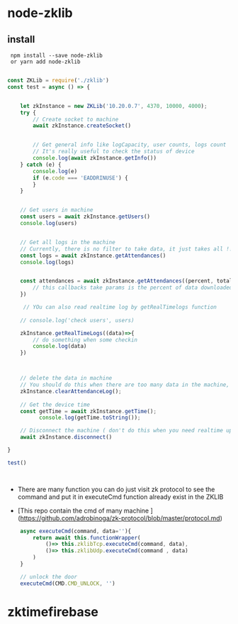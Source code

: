 # node-zklib

## install 

```
 npm install --save node-zklib
 or yarn add node-zklib
```

```javascript

const ZKLib = require('./zklib')
const test = async () => {


    let zkInstance = new ZKLib('10.20.0.7', 4370, 10000, 4000);
    try {
        // Create socket to machine 
        await zkInstance.createSocket()


        // Get general info like logCapacity, user counts, logs count
        // It's really useful to check the status of device 
        console.log(await zkInstance.getInfo())
    } catch (e) {
        console.log(e)
        if (e.code === 'EADDRINUSE') {
        }
    }


    // Get users in machine 
    const users = await zkInstance.getUsers()
    console.log(users)


    // Get all logs in the machine 
    // Currently, there is no filter to take data, it just takes all !!
    const logs = await zkInstance.getAttendances()
    console.log(logs)


    const attendances = await zkInstance.getAttendances((percent, total)=>{
        // this callbacks take params is the percent of data downloaded and total data need to download 
    })

     // YOu can also read realtime log by getRealTimelogs function
  
    // console.log('check users', users)

    zkInstance.getRealTimeLogs((data)=>{
        // do something when some checkin 
        console.log(data)
    })



    // delete the data in machine
    // You should do this when there are too many data in the machine, this issue can slow down machine 
    zkInstance.clearAttendanceLog();
    
    // Get the device time
    const getTime = await zkInstance.getTime();
		  console.log(getTime.toString());

    // Disconnect the machine ( don't do this when you need realtime update :))) 
    await zkInstance.disconnect()

}

test()

 
```

- There are many function you can do just visit zk protocol to see the command and put it in executeCmd function already exist in the ZKLIB 

- [This repo contain the cmd of many machine ] (https://github.com/adrobinoga/zk-protocol/blob/master/protocol.md)

```javascript
    async executeCmd(command, data=''){
        return await this.functionWrapper(
            ()=> this.zklibTcp.executeCmd(command, data),
            ()=> this.zklibUdp.executeCmd(command , data)
        )
    }

    // unlock the door  
    executeCmd(CMD.CMD_UNLOCK, '')

```
# zktimefirebase
